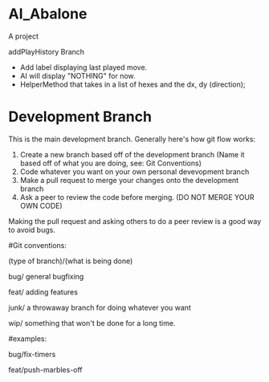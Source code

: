 
# AI_Abalone
A project

addPlayHistory Branch
 - Add label displaying last played move.
 - AI will display "NOTHING" for now.
 - HelperMethod that takes in a list of hexes and the dx, dy (direction);

# Development Branch

This is the main development branch. Generally here's how git flow works:
1) Create a new branch based off of the development branch (Name it based off of what you are doing, see: Git Conventions)
2) Code whatever you want on your own personal devevopment branch
3) Make a pull request to merge your changes onto the development branch
4) Ask a peer to review the code before merging. (DO NOT MERGE YOUR OWN CODE)

Making the pull request and asking others to do a peer review is a good way to avoid bugs. 


#Git conventions:

(type of branch)/(what is being done)

bug/ general bugfixing

feat/ adding features

junk/ a throwaway branch for doing whatever you want

wip/ something that won't be done for a long time.

#examples:

bug/fix-timers

feat/push-marbles-off